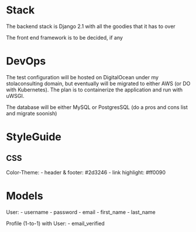 Stack
=====

The backend stack is Django 2.1 with all the goodies that it has to over

The front end framework is to be decided, if any

DevOps
======

The test configuration will be hosted on DigitalOcean under my stolaconsulting
domain, but eventually will be migrated to either AWS (or DO with Kubernetes).
The plan is to containerize the application and run with uWSGI.

The database will be either MySQL or PostgresSQL (do a pros and cons list and
migrate soonish)

StyleGuide
==========

CSS
---

Color-Theme:
    - header & footer: #2d3246
    - link highlight: #ff0090

Models
======

User:
    - username
    - password
    - email
    - first_name
    - last_name

Profile (1-to-1) with User:
    - email_verified
